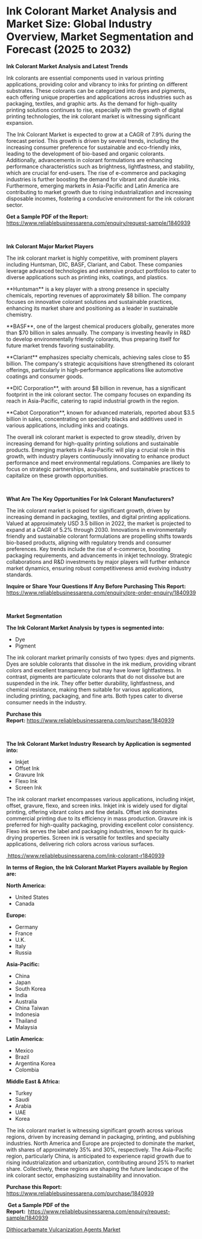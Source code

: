 <p><h1>Ink Colorant Market Analysis and Market Size: Global Industry Overview, Market Segmentation and Forecast (2025 to 2032)</h1></p><p><strong>Ink Colorant Market Analysis and Latest Trends</strong></p>
<p><p>Ink colorants are essential components used in various printing applications, providing color and vibrancy to inks for printing on different substrates. These colorants can be categorized into dyes and pigments, each offering unique properties and applications across industries such as packaging, textiles, and graphic arts. As the demand for high-quality printing solutions continues to rise, especially with the growth of digital printing technologies, the ink colorant market is witnessing significant expansion.</p><p>The Ink Colorant Market is expected to grow at a CAGR of 7.9% during the forecast period. This growth is driven by several trends, including the increasing consumer preference for sustainable and eco-friendly inks, leading to the development of bio-based and organic colorants. Additionally, advancements in colorant formulations are enhancing performance characteristics such as brightness, lightfastness, and stability, which are crucial for end-users. The rise of e-commerce and packaging industries is further boosting the demand for vibrant and durable inks. Furthermore, emerging markets in Asia-Pacific and Latin America are contributing to market growth due to rising industrialization and increasing disposable incomes, fostering a conducive environment for the ink colorant sector.</p></p>
<p><strong>Get a Sample PDF of the Report:&nbsp;</strong> <a href="https://www.reliablebusinessarena.com/enquiry/request-sample/1840939?utm_campaign=1948&utm_medium=2&utm_source=Github&utm_content=ia&utm_term=03022025&utm_id=ink-colorant">https://www.reliablebusinessarena.com/enquiry/request-sample/1840939</a></p>
<p>&nbsp;</p>
<p><strong>Ink Colorant Major Market Players</strong></p>
<p><p>The ink colorant market is highly competitive, with prominent players including Huntsman, DIC, BASF, Clariant, and Cabot. These companies leverage advanced technologies and extensive product portfolios to cater to diverse applications such as printing inks, coatings, and plastics.</p><p>**Huntsman** is a key player with a strong presence in specialty chemicals, reporting revenues of approximately $8 billion. The company focuses on innovative colorant solutions and sustainable practices, enhancing its market share and positioning as a leader in sustainable chemistry.</p><p>**BASF**, one of the largest chemical producers globally, generates more than $70 billion in sales annually. The company is investing heavily in R&D to develop environmentally friendly colorants, thus preparing itself for future market trends favoring sustainability. </p><p>**Clariant** emphasizes specialty chemicals, achieving sales close to $5 billion. The company's strategic acquisitions have strengthened its colorant offerings, particularly in high-performance applications like automotive coatings and consumer goods.</p><p>**DIC Corporation**, with around $8 billion in revenue, has a significant footprint in the ink colorant sector. The company focuses on expanding its reach in Asia-Pacific, catering to rapid industrial growth in the region.</p><p>**Cabot Corporation**, known for advanced materials, reported about $3.5 billion in sales, concentrating on specialty blacks and additives used in various applications, including inks and coatings.</p><p>The overall ink colorant market is expected to grow steadily, driven by increasing demand for high-quality printing solutions and sustainable products. Emerging markets in Asia-Pacific will play a crucial role in this growth, with industry players continuously innovating to enhance product performance and meet environmental regulations. Companies are likely to focus on strategic partnerships, acquisitions, and sustainable practices to capitalize on these growth opportunities.</p></p>
<p>&nbsp;</p>
<p><strong>What Are The Key Opportunities For Ink Colorant Manufacturers?</strong></p>
<p><p>The ink colorant market is poised for significant growth, driven by increasing demand in packaging, textiles, and digital printing applications. Valued at approximately USD 3.5 billion in 2022, the market is projected to expand at a CAGR of 5.2% through 2030. Innovations in environmentally friendly and sustainable colorant formulations are propelling shifts towards bio-based products, aligning with regulatory trends and consumer preferences. Key trends include the rise of e-commerce, boosting packaging requirements, and advancements in inkjet technology. Strategic collaborations and R&D investments by major players will further enhance market dynamics, ensuring robust competitiveness amid evolving industry standards.</p></p>
<p><strong>Inquire or Share Your Questions If Any Before Purchasing This Report:</strong> <a href="https://www.reliablebusinessarena.com/enquiry/pre-order-enquiry/1840939?utm_campaign=1948&utm_medium=2&utm_source=Github&utm_content=ia&utm_term=03022025&utm_id=ink-colorant">https://www.reliablebusinessarena.com/enquiry/pre-order-enquiry/1840939</a></p>
<p>&nbsp;</p>
<p><strong>Market Segmentation</strong></p>
<p><strong>The Ink Colorant Market Analysis by types is segmented into:</strong></p>
<p><ul><li>Dye</li><li>Pigment</li></ul></p>
<p><p>The ink colorant market primarily consists of two types: dyes and pigments. Dyes are soluble colorants that dissolve in the ink medium, providing vibrant colors and excellent transparency but may have lower lightfastness. In contrast, pigments are particulate colorants that do not dissolve but are suspended in the ink. They offer better durability, lightfastness, and chemical resistance, making them suitable for various applications, including printing, packaging, and fine arts. Both types cater to diverse consumer needs in the industry.</p></p>
<p><strong>Purchase this Report:&nbsp;</strong><a href="https://www.reliablebusinessarena.com/purchase/1840939?utm_campaign=1948&utm_medium=2&utm_source=Github&utm_content=ia&utm_term=03022025&utm_id=ink-colorant">https://www.reliablebusinessarena.com/purchase/1840939</a></p>
<p>&nbsp;</p>
<p><strong>The Ink Colorant Market Industry Research by Application is segmented into:</strong></p>
<p><ul><li>Inkjet</li><li>Offset Ink</li><li>Gravure Ink</li><li>Flexo Ink</li><li>Screen Ink</li></ul></p>
<p><p>The ink colorant market encompasses various applications, including inkjet, offset, gravure, flexo, and screen inks. Inkjet ink is widely used for digital printing, offering vibrant colors and fine details. Offset ink dominates commercial printing due to its efficiency in mass production. Gravure ink is preferred for high-quality packaging, providing excellent color consistency. Flexo ink serves the label and packaging industries, known for its quick-drying properties. Screen ink is versatile for textiles and specialty applications, delivering rich colors across various surfaces.</p></p>
<p><a href="https://www.reliablebusinessarena.com/ink-colorant-r1840939?utm_campaign=1948&utm_medium=2&utm_source=Github&utm_content=ia&utm_term=03022025&utm_id=ink-colorant">&nbsp;https://www.reliablebusinessarena.com/ink-colorant-r1840939</a></p>
<p><strong>In terms of Region, the Ink Colorant Market Players available by Region are:</strong></p>
<p>
    <p> <strong> North America: </strong>
        <ul>
            <li>United States</li>
            <li>Canada</li>
        </ul>
        </p> 
    <p> <strong> Europe: </strong>
        <ul>
            <li>Germany</li>
            <li>France</li>
            <li>U.K.</li>
            <li>Italy</li>
            <li>Russia</li>
        </ul>
        </p> 
    <p> <strong> Asia-Pacific: </strong>
        <ul>
            <li>China</li>
            <li>Japan</li>
            <li>South Korea</li>
            <li>India</li>
            <li>Australia</li>
            <li>China Taiwan</li>
            <li>Indonesia</li>
            <li>Thailand</li>
            <li>Malaysia</li>
        </ul>
        </p> 
    <p> <strong> Latin America: </strong>
        <ul>
            <li>Mexico</li>
            <li>Brazil</li>
            <li>Argentina Korea</li>
            <li>Colombia</li>
        </ul>
        </p> 
    <p> <strong> Middle East & Africa: </strong>
        <ul>
            <li>Turkey</li>
            <li>Saudi</li>
            <li>Arabia</li>
            <li>UAE</li>
            <li>Korea</li>
        </ul>
    </p>
    </p>
<p><p>The ink colorant market is witnessing significant growth across various regions, driven by increasing demand in packaging, printing, and publishing industries. North America and Europe are projected to dominate the market, with shares of approximately 35% and 30%, respectively. The Asia-Pacific region, particularly China, is anticipated to experience rapid growth due to rising industrialization and urbanization, contributing around 25% to market share. Collectively, these regions are shaping the future landscape of the ink colorant sector, emphasizing sustainability and innovation.</p></p>
<p><strong>Purchase this Report: </strong><a href="https://www.reliablebusinessarena.com/purchase/1840939?utm_campaign=1948&utm_medium=2&utm_source=Github&utm_content=ia&utm_term=03022025&utm_id=ink-colorant">https://www.reliablebusinessarena.com/purchase/1840939</a></p>
<p>&nbsp;<strong>Get a Sample PDF of the Report:&nbsp;&nbsp;</strong><a href="https://www.reliablebusinessarena.com/enquiry/request-sample/1840939?utm_campaign=1948&utm_medium=2&utm_source=Github&utm_content=ia&utm_term=03022025&utm_id=ink-colorant">https://www.reliablebusinessarena.com/enquiry/request-sample/1840939</a></p>
<p><strong></strong></p>
<p><p><a href="https://github.com/rahu1506/Market-Research-Report-List-6/blob/main/dithiocarbamate-vulcanization-agents-market.md?utm_campaign=1948&utm_medium=2&utm_source=Github&utm_content=ia&utm_term=03022025&utm_id=ink-colorant">Dithiocarbamate Vulcanization Agents Market</a></p></p>